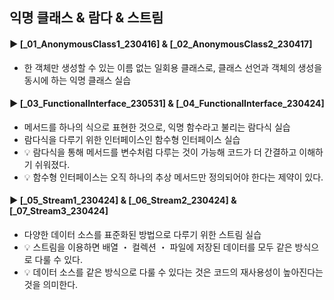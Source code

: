 ####
## 익명 클래스 & 람다 & 스트림
####
#### ► [_01_AnonymousClass1_230416] & [_02_AnonymousClass2_230417]
- 한 객체만 생성할 수 있는 이름 없는 일회용 클래스로, 클래스 선언과 객체의 생성을 동시에 하는 익명 클래스 실습
####
#### ► [_03_FunctionalInterface_230531] & [_04_FunctionalInterface_230424]
- 메서드를 하나의 식으로 표현한 것으로, 익명 함수라고 불리는 람다식 실습
- 람다식을 다루기 위한 인터페이스인 함수형 인터페이스 실습
- 💡 람다식을 통해 메서드를 변수처럼 다루는 것이 가능해 코드가 더 간결하고 이해하기 쉬워졌다.
- 💡 함수형 인터페이스는 오직 하나의 추상 메서드만 정의되어야 한다는 제약이 있다.
####
#### ► [_05_Stream1_230424] & [_06_Stream2_230424] & [_07_Stream3_230424]
- 다양한 데이터 소스를 표준화된 방법으로 다루기 위한 스트림 실습
- 💡 스트림을 이용하면 배열 ・ 컬렉션 ・ 파일에 저장된 데이터를 모두 같은 방식으로 다룰 수 있다.
- 💡 데이터 소스를 같은 방식으로 다룰 수 있다는 것은 코드의 재사용성이 높아진다는 것을 의미한다.
####
